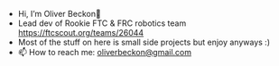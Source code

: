 -  Hi, I’m Oliver Beckon👋
-  Lead dev of Rookie FTC & FRC robotics team https://ftcscout.org/teams/26044
-  Most of the stuff on here is small side projects but enjoy anyways :)
- 📫 How to reach me: oliverbeckon@gmail.com 


<!---
oliverbeckon/oliverbeckon is a ✨ special ✨ repository because its `README.md` (this file) appears on your GitHub profile.
You can click the Preview link to take a look at your changes.
--->
